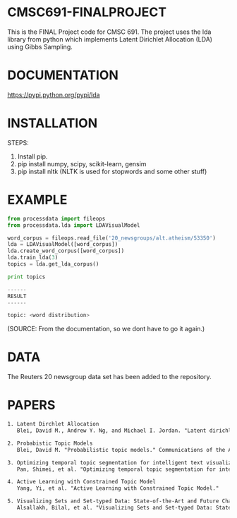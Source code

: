 CMSC691-FINALPROJECT
====================

This is the FINAL Project code for CMSC 691.
The project uses the lda library from python which implements Latent Dirichlet Allocation (LDA) using Gibbs Sampling.

DOCUMENTATION
=============
https://pypi.python.org/pypi/lda

INSTALLATION
============
 
STEPS:
1. Install pip.
2. pip install numpy, scipy, scikit-learn, gensim
3. pip install nltk
   (NLTK is used for stopwords and some other stuff)

EXAMPLE
=======

```python
from processdata import fileops
from processdata.lda import LDAVisualModel

word_corpus = fileops.read_file('20_newsgroups/alt.atheism/53350')
lda = LDAVisualModel([word_corpus])
lda.create_word_corpus([word_corpus])
lda.train_lda(3)
topics = lda.get_lda_corpus()

print topics

------
RESULT
------

topic: <word distribution>
```
(SOURCE: From the documentation, so we dont have to go it again.)

DATA
====

The Reuters 20 newsgroup data set has been added to the repository.

PAPERS
======

```latex
1. Latent Dirchlet Allocation
   Blei, David M., Andrew Y. Ng, and Michael I. Jordan. "Latent dirichlet allocation." the Journal of machine Learning research 3 (2003): 993-1022.

2. Probabistic Topic Models
   Blei, David M. "Probabilistic topic models." Communications of the ACM 55.4 (2012): 77-84.

3. Optimizing temporal topic segmentation for intelligent text visualization
   Pan, Shimei, et al. "Optimizing temporal topic segmentation for intelligent text visualization." Proceedings of the 2013 international conference on Intelligent user interfaces. ACM, 2013.

4. Active Learning with Constrained Topic Model
   Yang, Yi, et al. "Active Learning with Constrained Topic Model."

5. Visualizing Sets and Set-typed Data: State-of-the-Art and Future Challenges 
   Alsallakh, Bilal, et al. "Visualizing Sets and Set-typed Data: State-of-the-Art and Future Challenges (Supplementary Material)."
```

